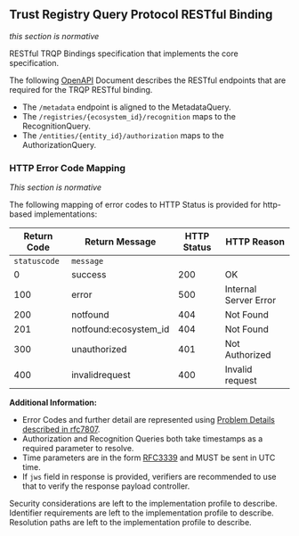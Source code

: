 ## Trust Registry Query Protocol RESTful Binding
_this section is normative_

RESTful TRQP Bindings specification that implements the core specification. 

The following [OpenAPI](./swagger.yaml) Document describes the RESTful endpoints that are required for the TRQP RESTful binding. 

* The `/metadata` endpoint is aligned to the MetadataQuery.
* The `/registries/{ecosystem_id}/recognition` maps to the RecognitionQuery. 
* The `/entities/{entity_id}/authorization` maps to the AuthorizationQuery. 


### HTTP Error Code Mapping
_This section is normative_

The following mapping of error codes to HTTP Status is provided for http-based implementations:

| Return Code | Return Message                | HTTP Status | HTTP Reason             | 
| ----------- | --------------                | ----------- | -----------             |
| `statuscode`| `message`                     |             |                         |
| 0                 | success                 | 200         | OK                      |
| 100               | error                   | 500         | Internal Server Error   |
| 200               | notfound                | 404         | Not Found               |
| 201               | notfound:ecosystem_id   | 404         | Not Found               |
| 300               | unauthorized            | 401         | Not Authorized          |
| 400               | invalidrequest          | 400         | Invalid request         |


**Additional Information:**

* Error Codes and further detail are represented using [Problem Details described in rfc7807](https://datatracker.ietf.org/doc/html/rfc7807).
* Authorization and Recognition Queries both take timestamps as a required parameter to resolve.
* Time parameters are in the form [RFC3339](https://datatracker.ietf.org/doc/html/rfc3339) and MUST be sent in UTC time. 
* If `jws` field in response is provided, verifiers are recommended to use that to verify the response payload controller.

Security considerations are left to the implementation profile to describe. 
Identifier requirements are left to the implementation profile to describe. 
Resolution paths are left to the implementation profile to describe. 
